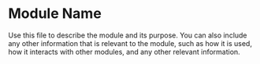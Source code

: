 # Module Name

Use this file to describe the module and its purpose. You can also include any other information that is relevant to the module, such as how it is used, how it interacts with other modules, and any other relevant information.